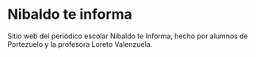 # Nibaldo te informa

Sitio web del periódico escolar Nibaldo te Informa, hecho por alumnos de Portezuelo y la profesora Loreto Valenzuela.
